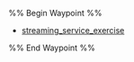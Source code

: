 %% Begin Waypoint %%

- [streaming_service_exercise](./streaming_service_exercise.md)

%% End Waypoint %%
